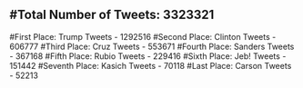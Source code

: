 #Total Number of Tweets: 3323321 
---
#First Place: Trump Tweets - 1292516
#Second Place: Clinton Tweets - 606777
#Third Place: Cruz Tweets - 553671
#Fourth Place: Sanders Tweets - 367168
#Fifth Place: Rubio Tweets - 229416
#Sixth Place: Jeb! Tweets - 151442
#Seventh Place: Kasich Tweets - 70118
#Last Place: Carson Tweets - 52213
